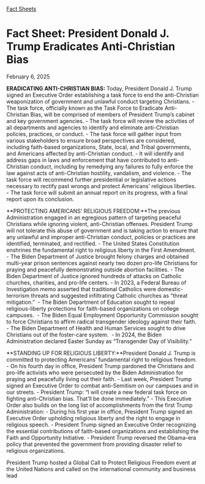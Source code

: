 [Fact Sheets](https://www.whitehouse.gov/fact-sheets/)

# 					Fact Sheet: President Donald J. Trump Eradicates Anti-Christian Bias				

February 6, 2025

**ERADICATING ANTI-CHRISTIAN BIAS:** Today, President Donald J. Trump signed an Executive Order establishing a task force to end the anti-Christian weaponization of government and unlawful conduct targeting Christians.
    - The task force, officially known as the Task Force to Eradicate Anti-Christian Bias, will be comprised of members of President Trump’s cabinet and key government agencies.
    - The task force will review the activities of all departments and agencies to identify and eliminate anti-Christian policies, practices, or conduct.
    - The task force will gather input from various stakeholders to ensure broad perspectives are considered, including faith-based organizations, State, local, and Tribal governments, and Americans affected by anti-Christian conduct.
    - It will identify and address gaps in laws and enforcement that have contributed to anti-Christian conduct, including by remedying any failures to fully enforce the law against acts of anti-Christian hostility, vandalism, and violence.
    - The task force will recommend further presidential or legislative actions necessary to rectify past wrongs and protect Americans’ religious liberties.
    - The task force will submit an annual report on its progress, with a final report upon its conclusion.

**PROTECTING AMERICANS’ RELIGIOUS FREEDOM:**The previous Administration engaged in an egregious pattern of targeting peaceful Christians while ignoring violent, anti-Christian offenses. President Trump will not tolerate this abuse of government and is taking action to ensure that any unlawful and improper anti-Christian conduct, policies or practices are identified, terminated, and rectified.
    - The United States Constitution enshrines the fundamental right to religious liberty in the First Amendment.
    - The Biden Department of Justice brought felony charges and obtained multi-year prison sentences against nearly two dozen pro-life Christians for praying and peacefully demonstrating outside abortion facilities.
    - The Biden Department of Justice ignored hundreds of attacks on Catholic churches, charities, and pro-life centers.
    - In 2023, a Federal Bureau of Investigation memo asserted that traditional Catholics were domestic-terrorism threats and suggested infiltrating Catholic churches as “threat mitigation.” 
    - The Biden Department of Education sought to repeal religious-liberty protections for faith-based organizations on college campuses. 
    - The Biden Equal Employment Opportunity Commission sought to force Christians to affirm radical transgender ideology against their faith.
    - The Biden Department of Health and Human Services sought to drive Christians out of the foster-care system. 
    - In 2024, the Biden Administration declared Easter Sunday as “Transgender Day of Visibility.”

**STANDING UP FOR RELIGIOUS LIBERTY:**President Donald J. Trump is committed to protecting Americans’ fundamental right to religious freedom.
    - On his fourth day in office, President Trump pardoned the Christians and pro-life activists who were persecuted by the Biden Administration for praying and peacefully living out their faith.
    - Last week, President Trump signed an Executive Order to combat anti-Semitism on our campuses and in our streets.
    - President Trump: “I will create a new federal task force on fighting anti-Christian bias. That’ll be done immediately.”
    - This Executive Order also builds on the long list of accomplishments from the first Trump Administration:       - During his first year in office, President Trump signed an Executive Order upholding religious liberty and the right to engage in religious speech.       - President Trump signed an Executive Order recognizing the essential contributions of faith-based organizations and establishing the Faith and Opportunity Initiative.        - President Trump reversed the Obama-era policy that prevented the government from providing disaster relief to religious organizations. 

President Trump hosted a Global Call to Protect Religious Freedom event at the United Nations and called on the international community and business lead
